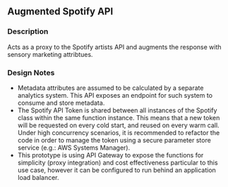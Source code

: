 ## Augmented Spotify API

### Description
Acts as a proxy to the Spotify artists API and augments the response with sensory marketing attribtues.

### Design Notes
  - Metadata attributes are assumed to be calculated by a separate analytics system. This API exposes an endpoint for such system to consume and store metadata.
  - The Spotify API Token is shared between all instances of the Spotify class within the same function instance. This means that a new token will be requested on every cold start, and reused on every warm call. Under high concurrency scenarios, it is recommended to refactor the code in order to manage the token using a secure parameter store service (e.g.: AWS Systems Manager).
  - This prototype is using API Gateway to expose the functions for simplicity (proxy integration) and cost effectiveness particular to this use case, however it can be configured to run behind an application load balancer.

